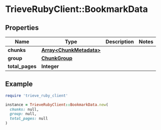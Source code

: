 # TrieveRubyClient::BookmarkData

## Properties

| Name | Type | Description | Notes |
| ---- | ---- | ----------- | ----- |
| **chunks** | [**Array&lt;ChunkMetadata&gt;**](ChunkMetadata.md) |  |  |
| **group** | [**ChunkGroup**](ChunkGroup.md) |  |  |
| **total_pages** | **Integer** |  |  |

## Example

```ruby
require 'trieve_ruby_client'

instance = TrieveRubyClient::BookmarkData.new(
  chunks: null,
  group: null,
  total_pages: null
)
```

